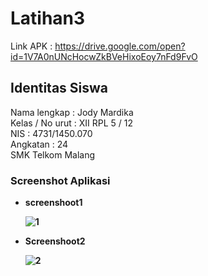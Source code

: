 # Latihan3

Link APK : https://drive.google.com/open?id=1V7A0nUNcHocwZkBVeHixoEoy7nFd9FvO

## Identitas Siswa
Nama lengkap    : Jody Mardika <br>
Kelas / No urut : XII RPL 5 / 12 <br>
NIS             : 4731/1450.070 <br>
Angkatan        : 24 <br>
SMK Telkom Malang <br>

### Screenshot Aplikasi
  
  * <b>screenshoot1
  
    ![1](https://user-images.githubusercontent.com/22114252/32688999-dbbcc084-c70d-11e7-9224-5960eaac7784.png)
    
  * Screenshoot2
    
    ![2](https://user-images.githubusercontent.com/22114252/32688998-db350e14-c70d-11e7-815e-4bd4205020d6.png)
